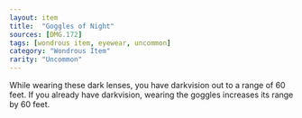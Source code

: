 ```yaml
---
layout: item
title:  "Goggles of Night"
sources: [DMG.172]
tags: [wondrous item, eyewear, uncommon]
category: "Wondrous Item"
rarity: "Uncommon"
---
```


While wearing these dark lenses, you have darkvision out to a range of 60 feet. If you already have darkvision, wearing the goggles increases its range by 60 feet.